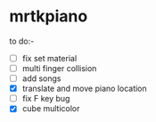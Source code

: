 # mrtkpiano

to do:-
- [ ] fix set material
- [ ] multi finger collision
- [ ] add songs
- [x] translate and move piano location
- [ ] fix F key bug
- [x] cube multicolor

